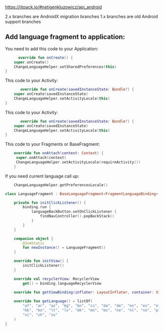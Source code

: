 https://jitpack.io/#netigenkluzowicz/api_android

2.x branches are AndroidX migration branches 1.x branches are old Android support branches

## Add language fragment to application:

You need to add this code to your Application:

```Kotlin
      override fun onCreate() {
    super.onCreate()
    ChangeLanguageHelper.setSharedPreferences(this)
}
```

This code to your Activity:

```Kotlin
       override fun onCreate(savedInstanceState: Bundle?) {
    super.onCreate(savedInstanceState)
    ChangeLanguageHelper.setActivityLocale(this)
}
```

This code to your Activity:

```Kotlin
       override fun onCreate(savedInstanceState: Bundle?) {
    super.onCreate(savedInstanceState)
    ChangeLanguageHelper.setActivityLocale(this)
}
```

This code to your Fragments or BaseFragment:

```Kotlin
    override fun onAttach(context: Context) {
     super.onAttach(context)
     ChangeLanguageHelper.setActivityLocale(requireActivity())
    }

```
If you need current language call up:

```Kotlin
    ChangeLanguageHelper.getPreferencesLocale()
```


```Kotlin
class LanguageFragment : BaseLanguageFragment<FragmentLanguageBinding>() {

    private fun initClickListener() {
        binding.run {
            languageBackButton.setOnClickListener {
                findNavController().popBackStack()
            }
        }
    }

    companion object {
        @JvmStatic
        fun newInstance() = LanguageFragment()
    }

    override fun initView() {
        initClickListener()
    }

    override val recyclerView: RecyclerView
        get() = binding.languageRecyclerView
    
    override fun getViewBinding(inflater: LayoutInflater, container: ViewGroup?) = FragmentLanguageBinding.inflate(inflater, container, false)

    override fun getLanguage() = listOf(
        "af", "ar", "az", "bg", "bn", "cs", "da", "de", "en", "es", "et", "fa", "fi", "fr", "he", "hi", "hr", "hu", "id", "it", "ja", "ka",
        "kk", "ko", "lt", "lv", "mk", "mn", "ms", "ne", "nl", "no", "pl", "pt", "ro", "ru", "sk", "sl", "sr", "sv", "sw", "th", "tr", "uk",
        "vi", "zh", "zu"
    )
}
```


